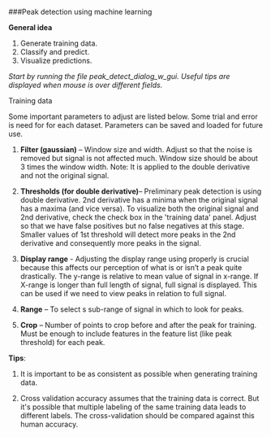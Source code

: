 ###Peak detection using machine learning

**General idea** 
1. Generate training data.
2. Classify and predict. 
3. Visualize predictions. 

*Start by running the file peak_detect_dialog_w_gui. Useful tips are displayed when mouse is over different fields.*


Training data

Some important parameters to adjust are listed below. Some trial and error is need for for each dataset. Parameters can be saved and loaded for future use.


1. **Filter (gaussian)** – Window size and width. Adjust so that the noise is removed but signal is not affected much. Window size should be about 3 times the window width. Note: It is applied to the double derivative and not the original signal.

2. **Thresholds (for double derivative)**– Preliminary peak detection is using double derivative. 2nd derivative has a minima when the original signal has a maxima (and vice versa). To visualize both the original signal and 2nd derivative, check the check box in the 'training data' panel. Adjust so that we have false positives but no false negatives at this stage. Smaller values of 1st threshold will detect more peaks in the 2nd derivative and consequently more peaks in the signal. 

3. **Display range** - Adjusting the display range using properly is crucial because this affects our perception of what is or isn’t a peak quite drastically. The y-range is relative to mean value of signal in x-range.  If X-range is longer than full length of signal, full signal is displayed. This can be used if we need to view peaks in relation to full signal.

4. **Range** – To select s sub-range of signal in which to look for peaks.

5. **Crop** – Number of points to crop before and after the peak for training. Must be enough to include features in the feature list (like peak threshold) for each peak.

**Tips**:

1. It is important to be as consistent as possible when generating training data.

2. Cross validation accuracy assumes that the training data is correct. But it's possible that multiple labeling of the same training data leads to different labels. The cross-validation should be compared against this human accuracy.

